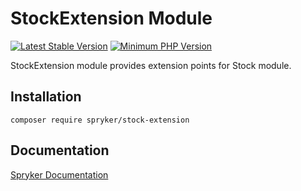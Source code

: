 # StockExtension Module
[![Latest Stable Version](https://poser.pugx.org/spryker/stock-extension/v/stable.svg)](https://packagist.org/packages/spryker/stock-extension)
[![Minimum PHP Version](https://img.shields.io/badge/php-%3E%3D%207.4-8892BF.svg)](https://php.net/)

StockExtension module provides extension points for Stock module.

## Installation

```
composer require spryker/stock-extension
```

## Documentation

[Spryker Documentation](https://docs.spryker.com)
